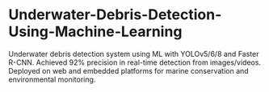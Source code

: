 # Underwater-Debris-Detection-Using-Machine-Learning
Underwater debris detection system using ML with YOLOv5/6/8 and Faster R-CNN. Achieved 92% precision in real-time detection from images/videos. Deployed on web and embedded platforms for marine conservation and environmental monitoring.
